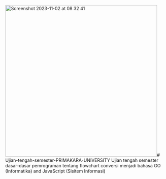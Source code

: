 <img width="478" alt="Screenshot 2023-11-02 at 08 32 41" src="https://github.com/WahyuSuryaPutra/Ujian-tengah-semester-PRIMAKARA-UNIVERSITY/assets/146698039/ffb7ec40-5291-49ad-99b4-a45b825d4dc2"># Ujian-tengah-semester-PRIMAKARA-UNIVERSITY
Ujian tengah semester dasar-dasar pemrograman tentang flowchart conversi menjadi bahasa GO (Informatika) and JavaScript (Sisitem Informasi)

